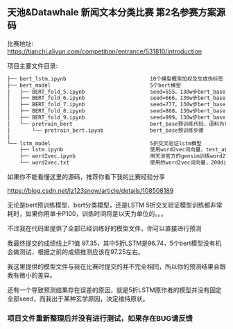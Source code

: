 ## 天池&Datawhale 新闻文本分类比赛 第2名参赛方案源码

比赛地址:
https://tianchi.aliyun.com/competition/entrance/531810/introduction

项目主要文件目录:
```bash
├── bert_lstm.ipynb                           10个模型概率加权及生成伪标签  
├── bert_model                                5个bert模型  
│   ├── BERT_fold_5.ipynb                     seed=555，130w步bert_base模型，使用test_a伪标签  
│   ├── BERT_fold_6.ipynb                     seed=666，130w步bert_base模型，使用test_a伪标签  
│   ├── BERT_fold_7.ipynb                     seed=777，130w步bert_base模型，使用test_a伪标签  
│   ├── BERT_fold_8.ipynb                     seed=888，130w步bert_base模型，使用test_a伪标签  
│   ├── BERT_fold_9.ipynb                     seed=999，130w步bert_base模型，使用test_a伪标签  
│   └── pretrain_bert                         bert_base预训练代码，语料为train_set + test_a  
│       └── pretrain_bert.ipynb               bert_base预训练步骤  
│         
└── lstm_model                                5折交叉验证lstm模型  
    ├── lstm.ipynb                            使用word2vec词向量，test_a伪标签  
    ├── word2vec.ipynb                        用天池官方的gensim训练word2vec代码，训练200维词向量，语料为train_set + test_a  
    └── word2vec.txt                          使用的word2vec词向量，200dim，10window，10iter  
```

如果你不能看懂这里的源码，推荐你看下我的比赛经验分享

https://blog.csdn.net/lz123snow/article/details/108508189

无论是bert预训练模型、bert分类模型，还是LSTM 5折交叉验证模型训练都非常耗时，如果你用单卡P100，训练时间将是以天为单位的。。。

不过我在代码里提供了全部已经训练好的模型文件，你可以直接进行预测

我最终提交的成绩线上F1值 97.35，其中5折LSTM是96.74，5个bert模型没有机会做测试，根据之前的成绩推测应该在97.25左右。  

我这里提供的模型文件与我在比赛时提交的并不完全相同，所以你的预测结果会跟我有微小的差异。  

还有一个导致预测结果存在误差的原因，就是5折LSTM原作者的模型并没有固定全部seed，而我出于某种玄学原因，决定维持原状。

### 项目文件重新整理后并没有进行测试，如果存在BUG请反馈
